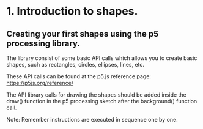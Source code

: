 # 1. Introduction to shapes.

## Creating your first shapes using the p5 processing library.

The library consist of some basic API calls which allows you to create basic shapes, such as rectangles, circles, ellipses, lines, etc.

These API calls can be found at the p5.js reference page: <a href="https://p5js.org/reference/" target="_blank">https://p5js.org/reference/</a>

The API library calls for drawing the shapes should be added inside the draw() function in the p5 processing sketch after the background() function call.

Note: Remember instructions are executed in sequence one by one.

<object data="nav.html" width="600" height="600"></object>
